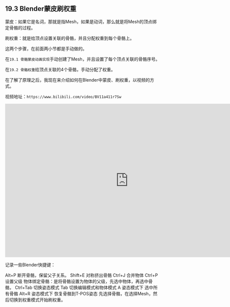 ## 19.3 Blender蒙皮刷权重

蒙皮：如果它是名词，那就是指Mesh，如果是动词，那么就是将Mesh的顶点绑定骨骼的过程。

刷权重：就是给顶点设置关联的骨骼，并且分配权重到每个骨骼上。

这两个步骤，在前面两小节都是手动做的。

在`19.1 骨骼蒙皮动画实现`手动创建了Mesh，并且设置了每个顶点关联的骨骼序号。

在`19.2 骨骼权重`给顶点关联的4个骨骼，手动分配了权重。

在了解了原理之后，我现在来介绍如何在Blender中蒙皮、刷权重，以视频的方式。

视频地址：`https://www.bilibili.com/video/BV11a411r7Sw`

<iframe 
    width="800" 
    height="500" 
    src="https://player.bilibili.com/player.html?aid=209796505&bvid=BV11a411r7Sw&cid=460580145&page=1" 
    frameborder="0"  
    allowfullscreen> 
</iframe>

记录一些Blender快捷键：

Alt+P       断开骨骼，保留父子关系。
Shift+E     对称挤出骨骼
Ctrl+J      合并物体
Ctrl+P      设置父级
物体绑定骨骼：是将骨骼设置为物体的父级，先选中物体，再选中骨骼，
Ctrl+Tab    切换姿态模式
Tab         切换编辑模式和物体模式
A           姿态模式下 选中所有骨骼
Alt+R       姿态模式下 恢复骨骼到T-POS姿态
先选择骨骼，在选择Mesh，然后切换到权重模式开始刷权重。

